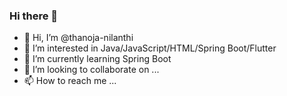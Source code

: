 ### Hi there 👋

- 👋 Hi, I’m @thanoja-nilanthi
- 👀 I’m interested in Java/JavaScript/HTML/Spring Boot/Flutter
- 🌱 I’m currently learning Spring Boot
- 💞️ I’m looking to collaborate on ...
- 📫 How to reach me ...


<!--
**thanoja-nilanthi/thanoja-nilanthi** is a ✨ _special_ ✨ repository because its `README.md` (this file) appears on your GitHub profile.

Here are some ideas to get you started:

- 🔭 I’m currently working on ...
- 🌱 I’m currently learning ...
- 👯 I’m looking to collaborate on ...
- 🤔 I’m looking for help with ...
- 💬 Ask me about ...
- 📫 How to reach me: ...
- 😄 Pronouns: ...
- ⚡ Fun fact: ...
-->
